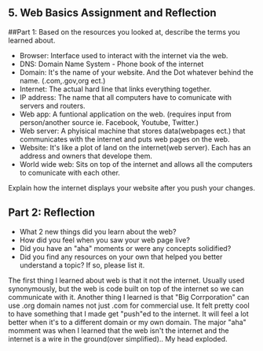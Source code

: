 ## 5. Web Basics Assignment and Reflection

##Part 1: Based on the resources you looked at, describe the terms you learned about.

- Browser: Interface used to interact with the internet via the web.
- DNS: Domain Name System - Phone book of the internet
- Domain: It's the name of your website. And the Dot whatever behind the name. (.com,.gov,org ect.)
- Internet: The actual hard line that links everything together.
- IP address: The name that all computers have to comunicate with servers and routers.
- Web app: A funtional application on the web. (requires input from person/another source ie. Facebook, Youtube, Twitter.)
- Web server: A phyisical machine that stores data(webpages ect.) that communicates with the internet and puts web pages on the web.
- Website: It's like a plot of land on the internet(web server). Each has an address and owners that develope them.
- World wide web: Sits on top of the internet and allows all the computers to comunicate with each other.


Explain how the internet displays your website after you push your changes.

## Part 2: Reflection
- What 2 new things did you learn about the web?
- How did you feel when you saw your web page live?
- Did you have an "aha" moments or were any concepts solidified?
- Did you find any resources on your own that helped you better understand a topic? If so, please list it.

The first thing I learned about web is that it not the internet. Usually used synonymously, but the web is code built on top of the internet so we can communicate with it. Another thing I learned is that "Big Corrporation" can use .org domain names not just .com for commercial use.
It felt pretty cool to have something that I made get "push"ed to the internet. It will feel a lot better when it's to a different domain or my own domain.
The major "aha" momment was when I learned that the web isn't the internet and the internet is a wire in the ground(over simplified).. My head exploded.